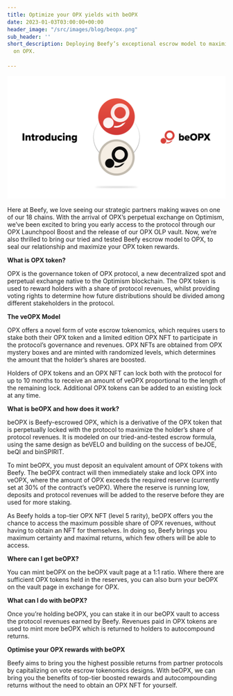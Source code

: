 ```yaml
---
title: Optimize your OPX yields with beOPX
date: 2023-01-03T03:00:00+00:00
header_image: "/src/images/blog/beopx.png"
sub_header: ''
short_description: Deploying Beefy’s exceptional escrow model to maximize your rewards
  on OPX.

---
```

![](/src/images/blog/beopx.png)

Here at Beefy, we love seeing our strategic partners making waves on one of our 18 chains. With the arrival of OPX’s perpetual exchange on Optimism, we’ve been excited to bring you early access to the protocol through our OPX Launchpool Boost and the release of our OPX OLP vault. Now, we’re also thrilled to bring our tried and tested Beefy escrow model to OPX, to seal our relationship and maximize your OPX token rewards.

**What is OPX token?**

OPX is the governance token of OPX protocol, a new decentralized spot and perpetual exchange native to the Optimism blockchain. The OPX token is used to reward holders with a share of protocol revenues, whilst providing voting rights to determine how future distributions should be divided among different stakeholders in the protocol.

**The veOPX Model**

OPX offers a novel form of vote escrow tokenomics, which requires users to stake both their OPX token and a limited edition OPX NFT to participate in the protocol’s governance and revenues. OPX NFTs are obtained from OPX mystery boxes and are minted with randomized levels, which determines the amount that the holder’s shares are boosted.

Holders of OPX tokens and an OPX NFT can lock both with the protocol for up to 10 months to receive an amount of veOPX proportional to the length of the remaining lock. Additional OPX tokens can be added to an existing lock at any time.

**What is beOPX and how does it work?**

beOPX is Beefy-escrowed OPX, which is a derivative of the OPX token that is perpetually locked with the protocol to maximize the holder’s share of protocol revenues. It is modeled on our tried-and-tested escrow formula, using the same design as beVELO and building on the success of beJOE, beQI and binSPIRIT.

To mint beOPX, you must deposit an equivalent amount of OPX tokens with Beefy. The beOPX contract will then immediately stake and lock OPX into veOPX, where the amount of OPX exceeds the required reserve (currently set at 30% of the contract’s veOPX). Where the reserve is running low, deposits and protocol revenues will be added to the reserve before they are used for more staking.

As Beefy holds a top-tier OPX NFT (level 5 rarity), beOPX offers you the chance to access the maximum possible share of OPX revenues, without having to obtain an NFT for themselves. In doing so, Beefy brings you maximum certainty and maximal returns, which few others will be able to access.

**Where can I get beOPX?**

You can mint beOPX on the beOPX vault page at a 1:1 ratio. Where there are sufficient OPX tokens held in the reserves, you can also burn your beOPX on the vault page in exchange for OPX.

**What can I do with beOPX?**

Once you’re holding beOPX, you can stake it in our beOPX vault to access the protocol revenues earned by Beefy. Revenues paid in OPX tokens are used to mint more beOPX which is returned to holders to autocompound returns.

**Optimise your OPX rewards with beOPX**

Beefy aims to bring you the highest possible returns from partner protocols by capitalizing on vote escrow tokenomics designs. With beOPX, we can bring you the benefits of top-tier boosted rewards and autocompounding returns without the need to obtain an OPX NFT for yourself.